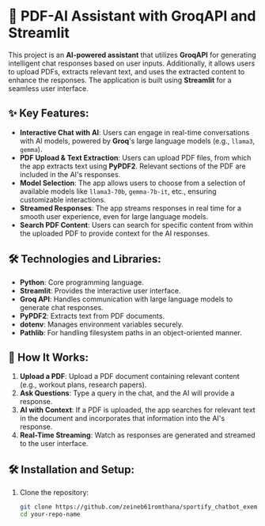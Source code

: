 # 📄 PDF-AI Assistant with GroqAPI and Streamlit

This project is an **AI-powered assistant** that utilizes **GroqAPI** for generating intelligent chat responses based on user inputs. Additionally, it allows users to upload PDFs, extracts relevant text, and uses the extracted content to enhance the responses. The application is built using **Streamlit** for a seamless user interface.

## ✨ Key Features:

- **Interactive Chat with AI**: Users can engage in real-time conversations with AI models, powered by **Groq**'s large language models (e.g., `llama3`, `gemma`).
- **PDF Upload & Text Extraction**: Users can upload PDF files, from which the app extracts text using **PyPDF2**. Relevant sections of the PDF are included in the AI's responses.
- **Model Selection**: The app allows users to choose from a selection of available models like `llama3-70b`, `gemma-7b-it`, etc., ensuring customizable interactions.
- **Streamed Responses**: The app streams responses in real time for a smooth user experience, even for large language models.
- **Search PDF Content**: Users can search for specific content from within the uploaded PDF to provide context for the AI responses.

## 🛠️ Technologies and Libraries:

- **Python**: Core programming language.
- **Streamlit**: Provides the interactive user interface.
- **Groq API**: Handles communication with large language models to generate chat responses.
- **PyPDF2**: Extracts text from PDF documents.
- **dotenv**: Manages environment variables securely.
- **Pathlib**: For handling filesystem paths in an object-oriented manner.

## 🚀 How It Works:

1. **Upload a PDF**: Upload a PDF document containing relevant content (e.g., workout plans, research papers).
2. **Ask Questions**: Type a query in the chat, and the AI will provide a response.
3. **AI with Context**: If a PDF is uploaded, the app searches for relevant text in the document and incorporates that information into the AI's response.
4. **Real-Time Streaming**: Watch as responses are generated and streamed to the user interface.

## 🛠️ Installation and Setup:

1. Clone the repository:
   ```bash
   git clone https://github.com/zeineb61romthana/sportify_chatbot_exemple
   cd your-repo-name
